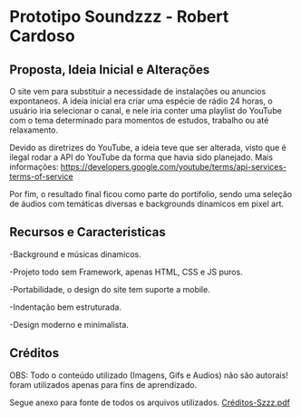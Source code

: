 # Prototipo Soundzzz - Robert Cardoso

## Proposta, Ideia Inicial e Alterações
O site vem para substituir a necessidade de instalações ou anuncios expontaneos. A ideia inicial era criar uma espécie de rádio 24 horas, o usuário iria selecionar o canal, e nele iria conter uma playlist do YouTube com o tema determinado para momentos de estudos, trabalho ou até relaxamento. 

Devido as diretrizes do YouTube, a ideia teve que ser alterada, visto que é ilegal rodar a API do YouTube da forma que havia sido planejado. 
Mais informações: https://developers.google.com/youtube/terms/api-services-terms-of-service
 
Por fim, o resultado final ficou como parte do portifolio, sendo uma seleção de áudios com temáticas diversas e backgrounds dinamicos em pixel art.

## Recursos e Caracteristicas

-Background e músicas dinamicos.

-Projeto todo sem Framework, apenas HTML, CSS e JS puros.

-Portabilidade, o design do site tem suporte a mobile.

-Indentação bem estruturada.

-Design moderno e minimalista.

## Créditos 

OBS: Todo o conteúdo utilizado (Imagens, Gifs e Audios) não são autorais! foram utilizados apenas para fins de aprendizado.

Segue anexo para fonte de todos os arquivos utilizados.
[Créditos-Szzz.pdf](https://github.com/RobertCard/Prototipo-Soundzzz/files/6564097/Creditos-Szzz.pdf)
